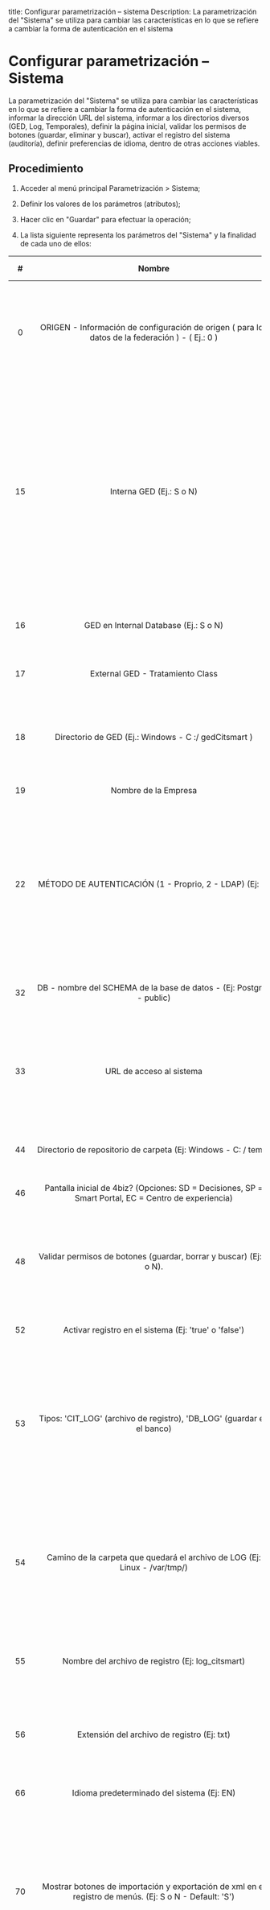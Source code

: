 title: Configurar parametrización – sistema
Description: La parametrización del "Sistema" se utiliza para cambiar las características en lo que se refiere a cambiar la forma de autenticación en el sistema
# Configurar parametrización – Sistema

La parametrización del "Sistema" se utiliza para cambiar las características en lo que se refiere a cambiar la forma de autenticación en el sistema, informar la dirección URL del sistema, informar a los directorios diversos (GED, Log, Temporales), definir la página inicial, validar los permisos de botones (guardar, eliminar y buscar), activar el registro del sistema (auditoría), definir preferencias de idioma, dentro de otras acciones viables.

Procedimiento
-------------

1.  Acceder al menú principal Parametrización \> Sistema;

2.  Definir los valores de los parámetros (atributos);

3.  Hacer clic en "Guardar" para efectuar la operación;

4.  La lista siguiente representa los parámetros del "Sistema" y la finalidad de
    cada uno de ellos:


| **#** |                                                    **Nombre**                                                   |         **Valores posibles**         |                                                                                                                                                                                                                                  Finalidad                                                                                                                                                                                                                                  |                                                                                                                                           **Orientaciones complementarias**                                                                                                                                          |
|:-----:|:---------------------------------------------------------------------------------------------------------------:|:------------------------------------:|:---------------------------------------------------------------------------------------------------------------------------------------------------------------------------------------------------------------------------------------------------------------------------------------------------------------------------------------------------------------------------------------------------------------------------------------------------------------------------:|:--------------------------------------------------------------------------------------------------------------------------------------------------------------------------------------------------------------------------------------------------------------------------------------------------------------------:|
|   0   |         ORIGEN - Información de configuración de origen ( para los datos de la federación ) - ( Ej.: 0 )        |                Ej.: 0                |                                                                                                                                                                                                  Configuración del Origen de las Informaciones (para federación de datos).                                                                                                                                                                                                  |                                                             Si no se informa el valor del parámetro, no será posible hacer la exportación del CMDB (base de datos de gestión de configuración) en la pantalla de "Gestión de Elementos de Configuración".                                                            |
|   15  |                                             Interna GED (Ej.: S o N)                                            |                 S o N                |                                            Informar si el GED (Gestión Electrónica de Documentos) es interno. Obs .: Actualmente la única forma de utilizar el GED es de forma interna. Al establecer 'S' para el GED Interno, el sistema creará la carpeta definida por el parámetro 18 y creará una subcarpeta con el identificador de empresa y otra subcarpeta llamada "A". Los archivos GED se guardarán en estas carpetas.                                            |                                                                           Si se informa el valor N para el GED Interno, los archivos no se guardan correctamente, no se guardarán en la ubicación correcta y no se hará sus criptografias.                                                                           |
|   16  |                                      GED en Internal Database (Ej.: S o N)                                      |                 S o N                |                                                                                                                                                                                       Informar si el GED (Gestión Electrónica de Documento) utilizado es interno en la base de datos.                                                                                                                                                                                       |                                                                                                                                                     No se aplica                                                                                                                                                     |
|   17  |                                         External GED - Tratamiento Class                                        |                                      |                                                                                                                                                                                                    Informar la clase del GED externo (Gestión Electrónica de Documentos).                                                                                                                                                                                                   |                                                                                                                                                     No se aplica                                                                                                                                                     |
|   18  |                               Directorio de GED (Ej.: Windows - C :/ gedCitsmart )                              |     Ej.: Windows – C;/gedCitsmart    |                                                                                                                                                                                      Definir el directorio para la manipulación de archivos del GED (Gestión Electrónica de Documento).                                                                                                                                                                                     |                                                                                  Si no informa el directorio GED, no funcionará la gestión electrónica de documentos, pues utiliza el directorio para encriptación de los archivos.                                                                                  |
|   19  |                                               Nombre de la Empresa                                              |                                      |                                                                                                                                                                                                                      Informar el nompre de la empresa.                                                                                                                                                                                                                      |                                                                                                                                                     No se aplica                                                                                                                                                     |
|   22  |                             MÉTODO DE AUTENTICACIÓN (1 - Proprio, 2 - LDAP) (Ej: 1)                             |                Ej.: 1                |                                                                                                                                                                                            Definir qué método de autenticación se utilizará en el sistema: 1 (propio) o 2 (LDAP).                                                                                                                                                                                           |             Si el método de autenticación LDAP se cambia de 1 (propio) a LDAP, entonces debe existir una sincronización entre LDAP y Citsmart, en ese momento, es común que haya duplicación de empleados y usuarios en la base de datos que pueden causar problemas de autenticación y perfil de acceso.            |
|   32  |                       DB - nombre del SCHEMA de la base de datos - (Ej: Postgres - public)                      |        Ej.: Postgres - public        |                                                                                                                                                                                           Informar el nombre del Schema de la Base de Datos que será utilizado por la aplicación.                                                                                                                                                                                           |                                                                                                                                                     No se aplica                                                                                                                                                     |
|   33  |                                             URL de acceso al sistema                                            |                                      |                                                                                                                                                                                                                    Informar la URL de acceso al sistema.                                                                                                                                                                                                                    |                                                                          Si no se informa correctamente la dirección URL del sistema, algunas características se comportarán de forma inesperada, por ejemplo, los informes no se generarán.                                                                         |
|   44  |                          Directorio de repositorio de carpeta (Ej: Windows - C: / temp)                         |        Ej.: Windows - C:/temp        |                                                                                                                                                                                                     Informar el directorio para almacenar los archivos que se cargarán.                                                                                                                                                                                                     |                                                                                                                Si no se informa correctamente el directorio, no podrá adjuntar archivos en el sistema.                                                                                                               |
|   46  |     Pantalla inicial de 4biz? (Opciones: SD = Decisiones, SP = Smart Portal, EC = Centro de experiencia)    |                                      |                                                                                                                                                                                                              Definir cuál será la pantalla inicial del 4biz                                                                                                                                                                                                             |                                                                                                                                                     No se aplica                                                                                                                                                     |
|   48  |                       Validar permisos de botones (guardar, borrar y buscar) (Ej: S o N).                       |                 S o N                |                                                                                                                                Definir si se validará el permiso de acceso de los botones: Guardar, Borrar y Buscar. Si es así, el permiso de acceso a los botones (Guardar, borrar y buscar), definido si el perfil de acceso será validado.                                                                                                                               |                                                                                                                                                     No se aplica                                                                                                                                                     |
|   52  |                              Activar registro en el sistema (Ej: 'true' o 'false')                              |           Ej.: true o false          |                                                                                                                                                                                                                  Activar el Log de Auditoría en el Sistema.                                                                                                                                                                                                                 |                                                                                                                                                     No se aplica                                                                                                                                                     |
|   53  |                      Tipos: 'CIT_LOG' (archivo de registro), 'DB_LOG' (guardar en el banco)                     |                                      |                                                                                        Definir el tipo de log del sistema "CIT_LOG" (archivo de log) o "DB_LOG" (guarda en el banco). Si el tipo de registro es "CIT_LOG", se guardará el archivo de registro en un directorio (definido en el parámetro 54). Si el tipo de registro es "DB_LOG", se lo guardará en la base de datos.                                                                                       |                                                                                                                                                     No se aplica                                                                                                                                                     |
|   54  |                    Camino de la carpeta que quedará el archivo de LOG (Ej: Linux - /var/tmp/)                   |        Ej.: Linux - /var/tmp/        |                                                                                                                     Informar el directorio (carpeta) para almacenar los archivos de registro (CIT_LOG). Al definir en el parámetro 53 el valor 'CIT_LOG', debe definir en este parámetro el directorio donde quedará almacenado el archivo de registro.                                                                                                                     |                                                                                                                Si no se informa el directorio, no se van almacenar los archivos de registro (CIT_LOG).                                                                                                               |
|   55  |                                Nombre del archivo de registro (Ej: log_citsmart)                                |           Ej.: log_citsmart          |                                                                                                                                                                           Definir el nombre del archivo de registro. Los archivos de registro se guardarán con el nombre definido en el parámetro.                                                                                                                                                                          |                                                                                                                                                     No se aplica                                                                                                                                                     |
|   56  |                                   Extensión del archivo de registro (Ej: txt)                                   |               Ej.: txt               |                                                                                                                                                                   Definir la extensión del archivo de log. Los archivos de registro se guardarán con la extensión TXT, tal como se define en el parámetro.                                                                                                                                                                  |                                                                                                                                                     No se aplica                                                                                                                                                     |
|   66  |                                    Idioma predeterminado del sistema (Ej: EN)                                    |           Ej.: EN = Inglés           |                                                                                                                                                                                                     Definir el idioma predeterminado que se utilizará en la aplicación.                                                                                                                                                                                                     |                                                                                                                                                     No se aplica                                                                                                                                                     |
|   70  |     Mostrar botones de importación y exportación de xml en el registro de menús. (Ej: S o N - Default: 'S')     |          S o N (Default: S)          |                                                                                                  Definir si los botones de importación y exportación de XML se mostrarán en la pantalla de Registro de Menús. Si se informa "S", se mostrarán en la pantalla de "Registro de Menú" los botones "Generar XML" y "Actualizar menús" para la importación y exportación de XML.                                                                                                 |                                                                                                          Si no se indica el valor del parámetro, se establece el valor predeterminado del sistema: "S" (Sí).                                                                                                         |
|   71  |              Parámetro para leer el archivo XML predeterminado de menús. (Ej: S o N - Default: 'S')             |          S o N (Default: S)          |                                                                                                                                                     Habilitar la lectura del archivo XML de los menús. Si está habilitado, se hace la lectura del archivo XML de los menús en el momento en que se inicia la aplicación.                                                                                                                                                    |                                                                                                         Si no se informa el valor del parámetro, se establece el valor predeterminado del sistema: "N" (No).                                                                                                         |
|  117  |                                Informar a la ruta para guardar los LOGDADOS mesa                                |                                      |                                                                                                                                                                                                         Definir el directorio para almacenar las tablas de LOGDADOS.                                                                                                                                                                                                        |                                                                                                               Si no se informa el directorio correctamente, no podrá almacenar las tablas de LOGDADOS.                                                                                                               |
|  118  |                                   ID del contrato estandár de apertura llamada                                  |                                      |                                                                                                                                                                   Informar el número de identificación (ID) del contrato para la realización de la apertura de incidentes/solicitudes a través del portal.                                                                                                                                                                  |                                                                                                  Si no se informa el valor del parámetro, no será posible realizar la apertura de incidentes/solicitudes vía portal.                                                                                                 |
|  131  |                 Ajuste el número de elementos que se enumeran en las encuestas (por default: 10)                |                                      |                                                                                                                                                                                     Definir la cantidad de datos que se enumerarán por página en las pantallas de Búsqueda del Sistema.                                                                                                                                                                                     |                                                                                                No hay impacto negativo. Si no se informa el valor del parámetro, se utilizará el valor predeterminado del sistema: 10.                                                                                               |
|  135  |                             ID perfil de acceso que se utilizará como administrador                             |                                      |                                                                          Indique el número de identificación (ID) del perfil de acceso que se utilizará como administrador para la validación de las actualizaciones de Citsmart ITSM. Sólo los usuarios relacionados con el perfil de acceso definido en este parámetro pueden acceder y validar la actualización de la versión de Citsmart ITSM.                                                                          |                                                                                                                                                     No se aplica                                                                                                                                                     |
|  136  |        Logo URL informes default(por ejemplo http://www.citsmart.com.br/imagens/logoPadraoRelatorio.png )       |                                      |                                                                                                                                                                                                 Informar la URL de la imagen que se utilizará como logotipo en los informes.                                                                                                                                                                                                |                                                                                                                                                     No se aplica                                                                                                                                                     |
|  198  |   Ruta de la carpeta que será el archivo de registro de la base de datos (por ejemplo, Linux - / var / tmp / )  |                                      |                                                                                                                                                                                             Informa el directorio (carpeta) para almacenar los archivos LOG de la Base de Datos.                                                                                                                                                                                            |                                                                                                               Si no se informa el directorio, no podrá almacenar los archivos LOG de la Base de Datos.                                                                                                               |
|  219  |                                    Habilitar la migración de datos automática                                   |                                      |                                                                                                                                                                                             Activar/Inactivar la rutina de importación de datos para ejecutarse automáticamente.                                                                                                                                                                                            | Con el parámetro activado, habilitará un subproceso que se ejecutará, que además de disminuir el rendimiento, puede escribir mensajes de error en los registros del sistema, si la importación de datos no está correctamente registrada. Si se indica "N", no se producirá la importación de datos automáticamente. |
|  223  |                         Configuración del e-mail del soporte de la herramienta Citsmart                         |  Ej.: soporte.citsmart@citsmart.com  |                                                                                                                                           Definir el correo electrónico del soporte 4biz, que se mostrará en la barra de información. Nota: El sistema le permite agregar uno o más mensajes de correo electrónico de soporte.                                                                                                                                          |                                                                                                                                                     No se aplica                                                                                                                                                     |
|  224  |                        Configuración del teléfono del soporte de la herramienta Citsmart                        |        Ej.: +55 (61) 3966-4349       |                                                                                                                                                     Definir el número de teléfono del soporte de 4biz para que aparezca en la barra de información. Nota: El sistema permite añadir uno o más teléfonos de soporte.                                                                                                                                                     |                                                                                                                                                     No se aplica                                                                                                                                                     |
|  225  |             Configuración del e-mail de soporte de la herramienta Citsmart en la Pantalla de Inicio             |  Ej.: soporte.citsmart@citsmart.com  |                                                                                                                                          Definir el correo electrónico de soporte del 4biz para que aparezca en la pantalla de inicio de sesión. Nota: El sistema le permite agregar uno o más mensajes de correo electrónico.                                                                                                                                          |                                                                                                                                                     No se aplica                                                                                                                                                     |
|  226  |            Configuración del teléfono de soporte de la herramienta Citsmart en la Pantalla de inicio            |        Ej.: +55 (61) 3966-4349       |                                                                                                                                                 Definir el número de teléfono de soporte del 4biz para que aparezca en la pantalla de inicio de sesión. Nota: El sistema permite añadir uno o más teléfonos de soporte.                                                                                                                                                 |                                                                                                                                                     No se aplica                                                                                                                                                     |
|  235  |   Utilizar Autocomplete en el campo de unidad en las pantallas de colaborador y unidad. (S o N - Default: 'N')  |          S o N (Default: N)          |                                                                                                                                                                  Definir si el objeto de pantalla, para el campo Unidad, será de Autocompletar (valor = S) o una casilla de selección (combobox) (valor=N).                                                                                                                                                                 |                                         Cambia la forma en que el usuario selecciona la unidad en las pantallas de Solicitud de Servicio, Registro de Problema y Solicitud de Cambio. Este parámetro no reflejará el campo de Unidad de la pantalla de Solicitud de servicio.                                        |
|  244  |                                         Mensaje de la pantalla de inicio                                        |                                      |                                                                                                                                                                                                    Informar un mensaje que aparecerá en la pantalla de Login del Sistema.                                                                                                                                                                                                   |                                                                                                   Cuando el parámetro no está configurado, aparecerá el mensaje predeterminado en la pantalla de inicio de sesión.                                                                                                   |
|  254  |                                 API de claves para el uso de servicios de Google                                |                                      |                                                                                                                                                                                                    Informar la clave que registra el consumo de los servicios del Google.                                                                                                                                                                                                   |                                                                                                                                                     No se aplica                                                                                                                                                     |
|  266  |                                            ID de calendario estándar                                            |                                      |                                                                                                                                                                                             Definir el calendario estándar para su uso en los filtros de recuperación de tareas.                                                                                                                                                                                            |                                                                                                                                                     No se aplica                                                                                                                                                     |
|  271  |                                  Informe a la ciudad de instalación del sistema                                 |                                      |                                                                                                                                                                                                 Informar el nombre de la ciudad que se mostrará en los informes del sistema.                                                                                                                                                                                                |                                                                                                                                                     No se aplica                                                                                                                                                     |
|  275  |                                      Mantener el sistema siempre en inglés?                                     |          S o N (Default: N)          |                                                                                                                                                                                                          Establecer si el idioma del sistema sólo estará en inglés.                                                                                                                                                                                                         |                                                                                                                                                     No se aplica                                                                                                                                                     |
|  276  |                                             URL del Informe Pentaho                                             |                                      |                                                                                           Informar la URL de la herramienta Pentaho para la construcción de informes dinámicos referentes a los procesos ITIL. Al informar la URL de la herramienta, cuando accede a la funcionalidad "Informes de Gerente Pentaho", se mostrará la herramienta para la construcción de informes.                                                                                           |                                                                                                                  Si no se informa el valor del parámetro, no tendrá acceso a la herramienta Pentaho.                                                                                                                 |
|  277  |    ¿Permite el registro de colaborador con el mismo nombre? Valores: "S" a "Sí" y "N" a "No". Estándar: "N"?    |          S o N (Default: N)          | Definir si se permitirá el registro de colaborador con el nombre similar a otro colaborador. Cuando su valor es "S", el sistema permite que el usuario registre un colaborador con el mismo nombre que otro colaborador ya registrado, pero con un número de ID diferente. También hace que los campos de identificación sea obligatorio. Cuando se informa el valor "N", el sistema no permite que se registre un usuario con el nombre similar a otro usuario registrado. |                                                                                                       Si no se establece el valor para el parámetro, el sistema automáticamente establecerá el valor: "N" (No).                                                                                                      |
|  278  |                     Tamaño máximo de archivo en bytes para cargar. Por defecto [1073741824]                     |                                      |                                                                                                                                                                                 Limitar la cantidad de Bytes que se puede cargar por archivo en las pantallas de datos adjuntos del sistema.                                                                                                                                                                                |                                                                  El tamaño del archivo que se cargará en las pantallas de datos adjuntos en la solicitud de servicio, problema, cambio, liberación, continuidad y panel de control BI será limitado.                                                                 |
|  297  |                  Deshabilita el envío de e-mails del sistema (Valores: "S" o "N" Default: "N")                  |          S o N (Default: N)          |                                                                                                                                                                                                       Deshabilita todos los envíos de correo electrónico del sistema.                                                                                                                                                                                                       |                                                                                                                                                     No se aplica                                                                                                                                                     |
|  318  | Lista de extensiones de archivos que no se pueden adjuntar (Para más de una extensión separar por punto y coma) |                                      |                                                                                                                                                                                                          Lista de extensiones de archivos que no se pueden adjuntar                                                                                                                                                                                                         |                                                                                                                                                     No se aplica                                                                                                                                                     |
|  319  |                                              Activar acceso remoto                                              |                                      |                                                                                                                                                                                                                 URL para abrir la pantalla de acceso remoto                                                                                                                                                                                                                 |                                                                                                                                                     No se aplica                                                                                                                                                     |
|  320  |                ID de la categoría Galería para enviar las imágenes añadidas en el editor (Ej: 1)                |                Ej.: 1                |                                                                                                                                                                                          Configurar el ID de la galería que se utilizará para cargar imágenes añadidas en el editor                                                                                                                                                                                         |                                                                                                                                                     No se aplica                                                                                                                                                     |
|  331  |                                             Activar Google Maps API                                             |                 S o N                |                                                                                                                                                                                                                          Activar el Google Maps API                                                                                                                                                                                                                         |                                                                                                                                                     No se aplica                                                                                                                                                     |
|  334  |                             Camino al logo del inicio (Ej: /citsmart/path/logo.png)                             |     Ej.: /citsmart/path/logo.png     |                                                                                                                                                                                                Permitir que el logotipo de la pantalla de inicio de sesión se pueda cambiar.                                                                                                                                                                                                |                                                                                                                                                     No se aplica                                                                                                                                                     |
|  335  |                          Camino al Logo del Portal (Ej: /citsmart/path/logo-portal.png)                         |  Ej.: /citsmart/path/logo-portal.png |                                                                                                                                                                                                             Permitir que el logotipo del Portal pueda cambiarse.                                                                                                                                                                                                            |                                                                                                                                                     No se aplica                                                                                                                                                     |
|  336  |                      Camino hacia la logo del sistema (Ej: /citsmart/path/logo-sistema.png)                     | Ej.: /citsmart/path/logo-sistema.png |                                                                                                                                                                                                            Permitir que el logotipo del sistema pueda cambiarse.                                                                                                                                                                                                            |                                                                                                                                                     No se aplica                                                                                                                                                     |
|  337  |     Hacer obligatorio el campo 'Localidad Física' en los registro de Ticket, Cambio e Liberación (default N)    |                                      |                                                                                                                                                                                                   Hacer obligatorio el campo 'Localidad Física' en el registro de Servicio                                                                                                                                                                                                  |                                                                                                                                                     No se aplica                                                                                                                                                     |
|  341  |                  Configuración del contacto para la oidoría en la pantalla de inicio de sesión                  |                                      |                                                                                                                                                                   Permite informar el teléfono/correo electróncio de la Oidoría, información que aparecerá en la pantalla de inicio de sesión del sistema.                                                                                                                                                                  |                                                                                                                                                     No se aplica                                                                                                                                                     |
|  344  |                           Oidoría - URL predeterminada para el logotipo de la pantalla                          |                                      |                                                                                                                                                                                                       Permite informar el enlace de un logo a la pantalla de Oidoría.                                                                                                                                                                                                       |                                                                                                                                                     No se aplica                                                                                                                                                     |
|  345  |                                      Oidoría - ID del servicio de denuncia                                      |                                      |                                                                                                                                                                          Permite informar el código de la actividad de denuncia de un portafolio utilizado en la apertura de un ticket de Oidoría.                                                                                                                                                                          |                                                                                                                                                     No se aplica                                                                                                                                                     |
|  346  |                                     Oidoría - ID del servicio de reclamación                                    |                                      |                                                                                                                                                                         Permite informar el código de la actividad de reclamación de un portafolio utilizado en la apertura de un ticket de Oidoría.                                                                                                                                                                        |                                                                                                                                                     No se aplica                                                                                                                                                     |
|  347  |                                      Oidoría - ID de servicio de sugerencia                                     |                                      |                                                                                                                                                                         Permite informar el código de la actividad de sugerencia de un portafolio utilizada en la apertura de un ticket de Oidoría.                                                                                                                                                                         |                                                                                                                                                     No se aplica                                                                                                                                                     |
|  348  |                                Oidoría - Login del usuario para la autenticación                                |                                      |                                                                                                                                                                                          Permite informar el usuario solicitante utilizado en la apertura de un ticket de Oidoría.                                                                                                                                                                                          |                                                                                                                                                     No se aplica                                                                                                                                                     |
|  349  |                                       Oidoría - ID del origen del contacto                                      |                                      |                                                                                                                                                                                       Permite informar el código del origen del llamado usado en la apertura de un ticket de Oidoría.                                                                                                                                                                                       |                                                                                                                                                     No se aplica                                                                                                                                                     |
|  370  |                    Activar autenticación automática por correo electrónico a través de token                    |                                      |                                                                                                                                                                                        Permite activar o desactivar la capacidad del sistema para recibir la autenticación vía token.                                                                                                                                                                                       |                                                                                                                                                     No se aplica                                                                                                                                                     |
|  378  |              Cantidad mínima de registros que determina la generación del informe en segundo plano              |      ej.: desde 50.000 registros     |                                                                                                                                                                                              Establecer un límite a partir del cual los informes se generarán en segundo plano.                                                                                                                                                                                             |                                                               Hace que los informes de la pantalla Búsqueda avanzada, se generen en segundo plano y cuando estén listos, se envía una notificación al usuario con un vínculo para descargar el archivo.                                                              |
|  383  |                              Habilitar la lista de dominios en el inicio de sesión                              |   Ej.: citsmart.com\ariadner.borges  |                                                                          Permite mostrar u ocultar la lista de dominios en la pantalla de inicio de sesión por una cuestión de seguridad. Si se habilita el parámetro y el usuario escribe un dominio, el dominio se cambiará al digitado. Si el usuario ha introducido un dominio y cambia el listado, también se cambiará el dominio introducido.                                                                         |                                                                                                                                                     No se aplica                                                                                                                                                     |
|  384  |                           Tiempo de espera de las consultas a Servicio Web DATA_QUERY                           |              "Default:0"             |                                                                                                                                                                                         Tiempo máximo de espera para la respuesta de la consulta mediante el servicio Web DATA_QUERY                                                                                                                                                                                        |                                                                                                                   El tiempo definido en el sistema está en segundos: de 0 a 2.147.483.647 segundos.                                                                                                                  |
|  385  |                              Habilitar creación de solicitud relacionada como copia                             |                 S o N                |                                                            Permite la visualización del botón "crear solicitud relacionada por copia", en la pantalla interna de solicitud de servicio. Este botón abrirá la pantalla para crear una solicitud relacionada, copiando la descripción, solicitante, datos adjuntos, conocimientos relacionados y elementos de configuración de la solicitud de servicio principal.                                                            |                                                                                                                                                     No se aplica                                                                                                                                                     |
| 390 |                                                 ID de la unidad estándar                                                |                                       |                                                                                                                                                                                                                                                                    ID de la unidad que se asignará al usuario registrado en el perfil                                                                                                                                                                                               |                                                                                                                                                No se aplica.                                                                                                                                                |
| 400 |                                           Smart Analytics – URL Schema Gen                                          |                                       |                                                                                                                                                                                                                                              Parámetro depreciado a partir de la versión 8.0                                                                                                                                                                                                                    |                                                                                                                                                No se aplica.                                                                                                                                                |
| 401 |                                            Smart Analytics – URL externa                                            |                                       |                                                                                                                                                                         Camino para acceso al BI                                                                                                                                                                                                                                                                                          |                                                                                                                                                No se aplica.                                                                                                                                                |
| 402 |                                            Helper Assistant – URL externa                                            |                                       |                                                                                                                                                                      Camino para acesso externo a Helper                                                                                                                                                                                                                                                                                             |                                                                                                                                                No se aplica.                                                                                                                                                |
| 403 |                                         Utilizar autenticación SSO para iniciar sesión                                        |                 S o N                |                                                                                                                                                                                                                                                      Permite utilizar Single Sign On para iniciar sesión en el sistema                                                                                                                                                                                                             |                                                                                                                                                No se aplica.                                                                                                                                                |
| 405 |                            Configuración Machine Learning                            |                                       |                                                                                                                                                                                                                                                                                  Permite utilizar Machine Learning para la apertura de tickets. *NOTA:Este parámetro se encuentra en la funcionalidad "Parámetros 4biz"*                                                                                                                                                                                |                                                                                                                                                 No se aplica                                                                                                                                                |
| 409 |                            LDAP - Atributo que representa el superior inmediato del usuario                            |                                       |                                                                                                                                                                                                                                                                                                                                                                                                                                                                   |                                                                                                                                                 No se aplica                                                                                                                                                |
|  449  |                     Tiempo de Sesión del Usuario (En Minutos)                   |                  Ej.: 120 minutos                                  |                                                                                                                                                                                                  Establecer el tiempo de expiración de las sesiones de la aplicación                                                                                                                                                                                                |                                                        Incluir, en minutos, el valor deseado para la duración de la sesión. Luego, es necesario desconectarse y volver a conectarse al sistema, de esta manera, el sistema buscará el nuevo valor predeterminado para el tiempo de expiración de la sesión.                                                        |
|  450  |                  Habilitar Helper Assistant                |                 S o N               |                                                                                                                                                                                                  Habilitar o no la Helper en el workflow de 4biz                                                                                                                                                                                               |                                                         El parámetro se refleja directamente en el Smart Chat externo (Centro de Experiencia y Smart Portal) y el botón interno en el encabezado del sistema donde se muestra el botón para hablar con Helper.


Tabla 1 - Lista de parámetros
!!! tip "About"

    <b>Product/Version:</b> 4biz | Helium &nbsp;&nbsp;
    <b>Updated:</b>01/28/2019 – Larissa Lourenço
